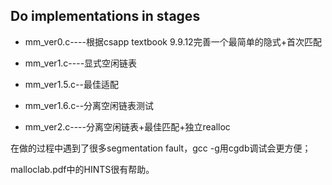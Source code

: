 ## Do implementations in stages ##
+ mm_ver0.c----根据csapp textbook 9.9.12完善一个最简单的隐式+首次匹配

+ mm_ver1.c----显式空闲链表

+ mm_ver1.5.c--最佳适配

+ mm_ver1.6.c--分离空闲链表测试

+ mm_ver2.c----分离空闲链表+最佳匹配+独立realloc

在做的过程中遇到了很多segmentation fault，gcc -g用cgdb调试会更方便；

malloclab.pdf中的HINTS很有帮助。
